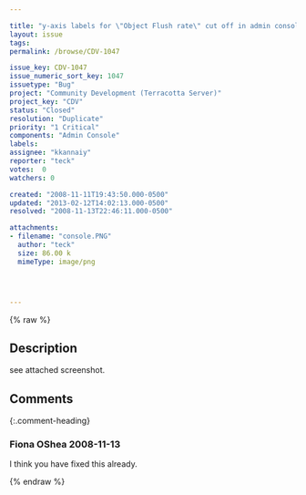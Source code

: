 ```yaml
---

title: "y-axis labels for \"Object Flush rate\" cut off in admin console"
layout: issue
tags: 
permalink: /browse/CDV-1047

issue_key: CDV-1047
issue_numeric_sort_key: 1047
issuetype: "Bug"
project: "Community Development (Terracotta Server)"
project_key: "CDV"
status: "Closed"
resolution: "Duplicate"
priority: "1 Critical"
components: "Admin Console"
labels: 
assignee: "kkannaiy"
reporter: "teck"
votes:  0
watchers: 0

created: "2008-11-11T19:43:50.000-0500"
updated: "2013-02-12T14:02:13.000-0500"
resolved: "2008-11-13T22:46:11.000-0500"

attachments:
- filename: "console.PNG"
  author: "teck"
  size: 86.00 k
  mimeType: image/png




---
```


{% raw %}

## Description

<div markdown="1" class="description">

see attached screenshot. 

</div>

## Comments


{:.comment-heading}
### **Fiona OShea** <span class="date">2008-11-13</span>

<div markdown="1" class="comment">

I think you have fixed this already.

</div>



{% endraw %}
